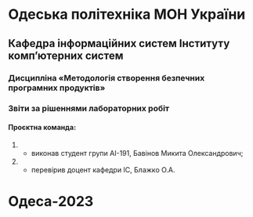 # Одеська політехніка МОН України
## Кафедра інформаційних систем Інституту комп’ютерних систем
### Дисципліна «Методологія створення безпечних програмних продуктів»
### Звіти за рішеннями лабораторних робіт
#### Проєктна команда:
1. - виконав студент групи АІ-191, Бавінов Микита Олександрович;
2. - перевірив доцент кафедри ІС, Блажко О.А.
# Одеса-2023